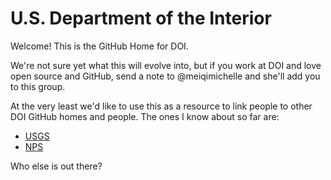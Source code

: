 U.S. Department of the Interior
==========

Welcome! This is the GitHub Home for DOI.

We're not sure yet what this will evolve into, but if you work at DOI and love open source and GitHub, send a note to @meiqimichelle and she'll add you to this group.

At the very least we'd like to use this as a resource to link people to other DOI GitHub homes and people. The ones I know about so far are:

+ [USGS](https://github.com/usgs)
+ [NPS](https://github.com/nationalparkservice)

Who else is out there?
